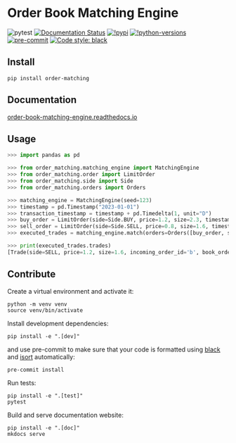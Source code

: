 # Order Book Matching Engine

![pytest](https://github.com/chintai-platform/OrderBookMatchingEngine/actions/workflows/workflow.yaml/badge.svg)
[![Documentation Status](https://readthedocs.org/projects/order-book-matching-engine/badge/?version=latest)](https://order-book-matching-engine.readthedocs.io/en/latest/?badge=latest)
[![!pypi](https://img.shields.io/pypi/v/order-matching)](https://pypi.org/project/order-matching/)
[![!python-versions](https://img.shields.io/pypi/pyversions/order-matching)](https://pypi.org/project/order-matching/)
[![pre-commit](https://img.shields.io/badge/pre--commit-enabled-brightgreen?logo=pre-commit)](https://github.com/pre-commit/pre-commit)
[![Code style: black](https://img.shields.io/badge/code%20style-black-000000.svg)](https://github.com/psf/black)

## Install

```shell
pip install order-matching
```

## Documentation

[order-book-matching-engine.readthedocs.io](http://order-book-matching-engine.readthedocs.io/)

## Usage

```python
>>> import pandas as pd

>>> from order_matching.matching_engine import MatchingEngine
>>> from order_matching.order import LimitOrder
>>> from order_matching.side import Side
>>> from order_matching.orders import Orders

>>> matching_engine = MatchingEngine(seed=123)
>>> timestamp = pd.Timestamp("2023-01-01")
>>> transaction_timestamp = timestamp + pd.Timedelta(1, unit="D")
>>> buy_order = LimitOrder(side=Side.BUY, price=1.2, size=2.3, timestamp=timestamp, order_id="a", trader_id="x")
>>> sell_order = LimitOrder(side=Side.SELL, price=0.8, size=1.6, timestamp=timestamp, order_id="b", trader_id="y")
>>> executed_trades = matching_engine.match(orders=Orders([buy_order, sell_order]), timestamp=transaction_timestamp)

>>> print(executed_trades.trades)
[Trade(side=SELL, price=1.2, size=1.6, incoming_order_id='b', book_order_id='a', execution=LIMIT, trade_id='c4da537c-1651-4dae-8486-7db30d67b366', timestamp=Timestamp('2023-01-02 00:00:00'))]

```

## Contribute

Create a virtual environment and activate it:
```shell
python -m venv venv
source venv/bin/activate
```
Install development dependencies:
```shell
pip install -e ".[dev]"
```
and use pre-commit to make sure that your code is formatted using [black](https://github.com/PyCQA/isort) and [isort](https://pycqa.github.io/isort/index.html) automatically:
```shell
pre-commit install
```
Run tests:
```shell
pip install -e ".[test]"
pytest
```
Build and serve documentation website:
```shell
pip install -e ".[doc]"
mkdocs serve
```

